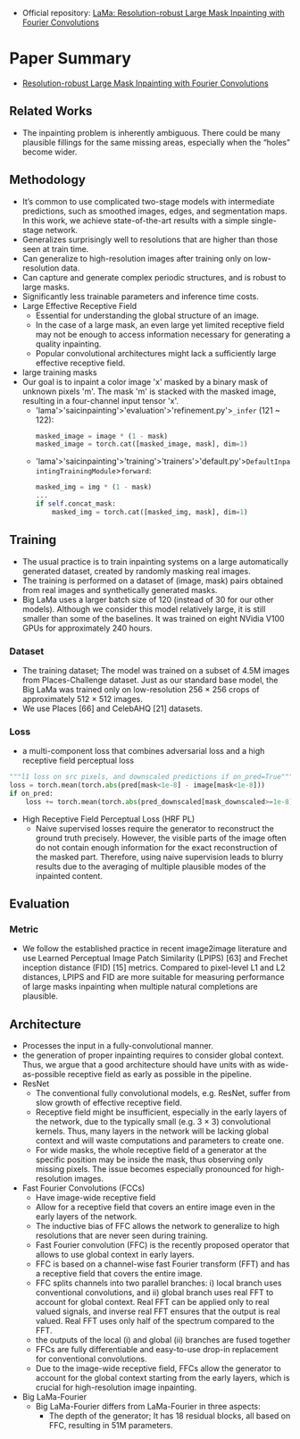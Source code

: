 - Official repository: [LaMa: Resolution-robust Large Mask Inpainting with Fourier Convolutions](https://github.com/saic-mdal/lama)

# Paper Summary
- [Resolution-robust Large Mask Inpainting with Fourier Convolutions](https://arxiv.org/pdf/2109.07161.pdf)
## Related Works
- The inpainting problem is inherently ambiguous. There could be many plausible fillings for the same missing areas,
especially when the “holes” become wider.
## Methodology
- It’s common to use complicated two-stage models with intermediate predictions, such as smoothed images, edges, and segmentation maps. In this work, we achieve state-of-the-art results with a simple single-stage network.
- Generalizes surprisingly well to resolutions that are higher than those seen at train time.
- Can generalize to high-resolution images after training only on low-resolution data.
- Can capture and generate complex periodic structures, and is robust to large masks.
- Significantly less trainable parameters and inference time costs.
- Large Effective Receptive Field
  - Essential for understanding the global structure of an image.
  - In the case of a large mask, an even large yet limited receptive field may not be enough to access information necessary for generating a quality inpainting.
  - Popular convolutional architectures might lack a sufficiently large effective receptive field.
- large training masks
- Our goal is to inpaint a color image 'x' masked by a binary mask of unknown pixels 'm'. The mask 'm' is stacked with the masked image, resulting in a four-channel input tensor 'x'.
  - 'lama'>'saicinpainting'>'evaluation'>'refinement.py'>`_infer` (121 ~ 122):
    ```python
    masked_image = image * (1 - mask)
    masked_image = torch.cat([masked_image, mask], dim=1)
    ```
  - 'lama'>'saicinpainting'>'training'>'trainers'>'default.py'>`DefaultInpaintingTrainingModule`>`forward`:
    ```python
    masked_img = img * (1 - mask)
    ...
    if self.concat_mask:
        masked_img = torch.cat([masked_img, mask], dim=1)
    ```
## Training
- The usual practice is to train inpainting systems on a large automatically generated dataset, created by randomly
masking real images.
- The training is performed on a dataset of (image, mask) pairs obtained from real images and synthetically generated masks.
- Big LaMa uses a larger batch size of 120 (instead of 30 for our other models). Although we consider this model relatively large, it is still smaller than some of the baselines. It was trained on eight NVidia V100 GPUs for approximately 240 hours.
### Dataset
- The training dataset; The model was trained on a subset of 4.5M images from Places-Challenge dataset. Just as our standard base model, the Big LaMa was trained only on low-resolution 256 × 256 crops of approximately 512 × 512 images.
- We use Places [66] and CelebAHQ [21] datasets.
### Loss
- a multi-component loss that combines adversarial loss and a high receptive field perceptual loss
```python
"""l1 loss on src pixels, and downscaled predictions if on_pred=True"""
loss = torch.mean(torch.abs(pred[mask<1e-8] - image[mask<1e-8]))
if on_pred: 
    loss += torch.mean(torch.abs(pred_downscaled[mask_downscaled>=1e-8] - ref[mask_downscaled>=1e-8]))  
```
- High Receptive Field Perceptual Loss (HRF PL)
  - Naive supervised losses require the generator to reconstruct the ground truth precisely. However, the visible parts of the image often do not contain enough information for the exact reconstruction of the masked part. Therefore, using naive supervision leads to blurry results due to the averaging of multiple plausible modes of the inpainted content.
## Evaluation
### Metric
- We follow the established practice in recent image2image literature and use Learned Perceptual Image Patch Similarity (LPIPS) [63] and Frechet inception distance (FID) [15] metrics. Compared to pixel-level L1 and L2 distances, LPIPS and FID are more suitable for measuring performance of large masks inpainting when multiple natural completions are plausible.
## Architecture
- Processes the input in a fully-convolutional manner.
- the generation of proper inpainting requires to consider global context. Thus, we argue that a good architecture should have units with as wide-as-possible receptive field as early as possible in the pipeline.
- ResNet
  - The conventional fully convolutional models, e.g. ResNet, suffer from slow growth of effective receptive field.
  - Receptive field might be insufficient, especially in the early layers of the network, due to the typically small (e.g. 3 × 3) convolutional kernels. Thus, many layers in the network will be lacking global context and will waste computations and parameters to create one.
  - For wide masks, the whole receptive field of a generator at the specific position may be inside the mask, thus observing only missing pixels. The issue becomes especially pronounced for high-resolution images.
- Fast Fourier Convolutions (FCCs)
  - Have image-wide receptive field
  - Allow for a receptive field that covers an entire image even in the early layers of the network.
  - The inductive bias of FFC allows the network to generalize to high resolutions that are never seen during training.
  - Fast Fourier convolution (FFC) is the recently proposed operator that allows to use global context in early layers.
  - FFC is based on a channel-wise fast Fourier transform (FFT) and has a receptive field that covers the entire image.
  - FFC splits channels into two parallel branches: i) local branch uses conventional convolutions, and ii) global branch uses real FFT to account for global context. Real FFT can be applied only to real valued signals, and inverse real FFT ensures that the output is real valued. Real FFT uses only half of the spectrum compared to the FFT.
  - the outputs of the local (i) and global (ii) branches are fused together
  - FFCs are fully differentiable and easy-to-use drop-in replacement for conventional convolutions.
  - Due to the image-wide receptive field, FFCs allow the generator to account for the global context starting from
  the early layers, which is crucial for high-resolution image inpainting.
- Big LaMa-Fourier
  - Big LaMa-Fourier differs from LaMa-Fourier in three aspects:
    - The depth of the generator; It has 18 residual blocks, all based on FFC, resulting in 51M parameters.
